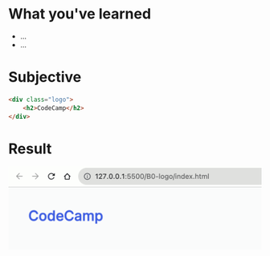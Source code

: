 # What you've learned

-   ...
-   ...

# Subjective

```html
<div class="logo">
    <h2>CodeCamp</h2>
</div>
```

# Result

![preview](./image.png)
